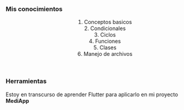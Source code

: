 ### Mis conocimientos

<div style="text-align: center; list-style-position: inside;">

1. Conceptos basicos
2. Condicionales
3. Ciclos
4. Funciones
5. Clases
6. Manejo de archivos

</div>

<br>

### Herramientas

Estoy en transcurso de aprender Flutter para aplicarlo en mi proyecto **MediApp**